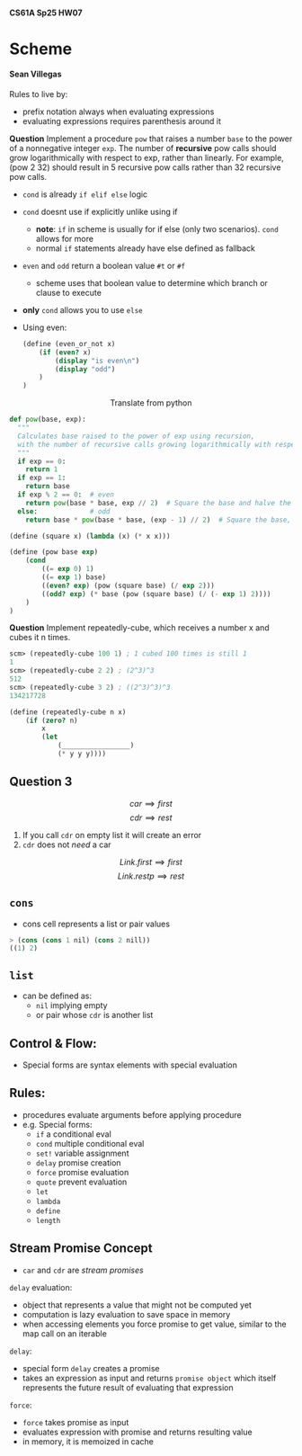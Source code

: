 #### CS61A Sp25 HW07
# Scheme
#### Sean Villegas


Rules to live by: 
- prefix notation always when evaluating expressions
- evaluating expressions requires parenthesis around it 


**Question** Implement a procedure `pow` that raises a number `base` to the power of a nonnegative integer `exp`. The number of **recursive** pow calls should grow logarithmically with respect to exp, rather than linearly. For example, (pow 2 32) should result in 5 recursive pow calls rather than 32 recursive pow calls.

- `cond` is already `if elif else` logic
- `cond` doesnt use if explicitly unlike using if 
    - **note**: `if` in scheme is usually for if else (only two scenarios). `cond` allows for more 
    - normal `if` statements already have else defined as fallback
- `even` and `odd` return a boolean value `#t` or `#f`
    - scheme uses that boolean value to determine which branch or clause to execute 


- **only** `cond` allows you to use `else` 
- Using even: 
    ```scheme
    (define (even_or_not x) 
        (if (even? x)
            (display "is even\n")
            (display "odd")
        )
    )
    ```
<center>Translate from python</center>

```python
def pow(base, exp):
  """
  Calculates base raised to the power of exp using recursion,
  with the number of recursive calls growing logarithmically with respect to exp.
  """
  if exp == 0:
    return 1
  if exp == 1:
    return base
  if exp % 2 == 0:  # even
    return pow(base * base, exp // 2)  # Square the base and halve the exponent
  else:             # odd
    return base * pow(base * base, (exp - 1) // 2)  # Square the base, halve the exponent, and multiply by base
```

```scheme
(define (square x) (lambda (x) (* x x)))

(define (pow base exp)
    (cond
        ((= exp 0) 1)
        ((= exp 1) base)
        ((even? exp) (pow (square base) (/ exp 2)))
        ((odd? exp) (* base (pow (square base) (/ (- exp 1) 2))))
    )
)
```

**Question** Implement repeatedly-cube, which receives a number x and cubes it n times.
```scheme
scm> (repeatedly-cube 100 1) ; 1 cubed 100 times is still 1
1
scm> (repeatedly-cube 2 2) ; (2^3)^3
512
scm> (repeatedly-cube 3 2) ; ((2^3)^3)^3
134217728

(define (repeatedly-cube n x)
    (if (zero? n)
        x
        (let
            (_________________)
            (* y y y))))

```

## **Question 3**

$$car{\implies} first$$
$$cdr{\implies} rest$$

1. If you call `cdr` on empty list it will create an error
2. `cdr` does not _need_ a car

$$Link.first{\implies} first$$
$$Link.restp{\implies} rest$$

## `cons`
- cons cell represents a list or pair values

```scheme
> (cons (cons 1 nil) (cons 2 nill))
((1) 2) 
```

## `list` 
- can be defined as: 
    - `nil` implying empty
    - or pair whose `cdr` is another list 

## **Control & Flow:**
- Special forms are syntax elements with special evaluation 

## **Rules:** 
- procedures evaluate arguments before applying procedure
- e.g. Special forms:
    - `if` a conditional eval 
    - `cond` multiple conditional eval 
    - `set!` variable assignment 
    - `delay` promise creation
    - `force` promise evaluation 
    - `quote` prevent evaluation 
    - `let`
    - `lambda`
    - `define` 
    - `length` 

## Stream Promise Concept 
- `car` and `cdr` are _stream promises_ 

`delay` evaluation: 
- object that represents a value that might not be computed yet 
- computation is lazy evaluation to save space in memory
- when accessing elements you force promise to get value, similar to the map call on an iterable 

`delay`: 
- special form `delay` creates a promise
- takes an expression as input and returns `promise object` which itself represents the future result of evaluating that expression

`force`:
- `force` takes promise as input 
- evaluates expression with promise and returns resulting value
- in memory, it is memoized in cache

